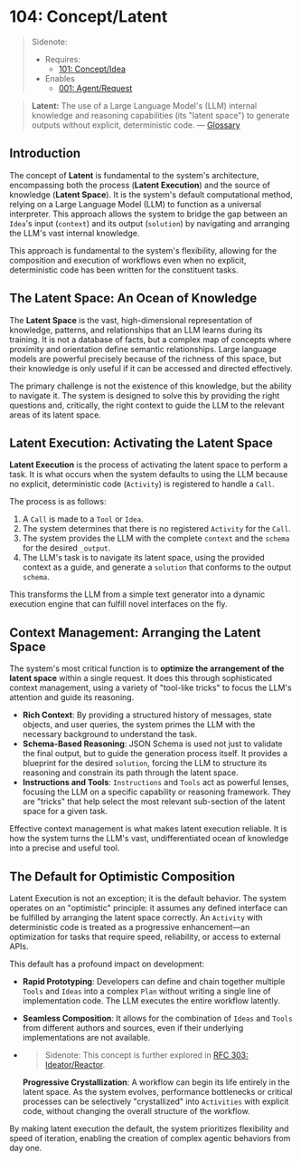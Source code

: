 # 104: Concept/Latent

> Sidenote:
>
> - Requires:
>   - [101: Concept/Idea](./101_concept_idea.md)
> - Enables
>   - [001: Agent/Request](./001_agent_request.md)

> **Latent:** The use of a Large Language Model's (LLM) internal knowledge and reasoning capabilities (its "latent space") to generate outputs without explicit, deterministic code. — [Glossary](./000_glossary.md)

## Introduction

The concept of **Latent** is fundamental to the system's architecture, encompassing both the process (**Latent Execution**) and the source of knowledge (**Latent Space**). It is the system's default computational method, relying on a Large Language Model (LLM) to function as a universal interpreter. This approach allows the system to bridge the gap between an `Idea`'s input (`context`) and its output (`solution`) by navigating and arranging the LLM's vast internal knowledge.

This approach is fundamental to the system's flexibility, allowing for the composition and execution of workflows even when no explicit, deterministic code has been written for the constituent tasks.

## The Latent Space: An Ocean of Knowledge

The **Latent Space** is the vast, high-dimensional representation of knowledge, patterns, and relationships that an LLM learns during its training. It is not a database of facts, but a complex map of concepts where proximity and orientation define semantic relationships. Large language models are powerful precisely because of the richness of this space, but their knowledge is only useful if it can be accessed and directed effectively.

The primary challenge is not the existence of this knowledge, but the ability to navigate it. The system is designed to solve this by providing the right questions and, critically, the right context to guide the LLM to the relevant areas of its latent space.

## Latent Execution: Activating the Latent Space

**Latent Execution** is the process of activating the latent space to perform a task. It is what occurs when the system defaults to using the LLM because no explicit, deterministic code (`Activity`) is registered to handle a `Call`.

The process is as follows:

1.  A `Call` is made to a `Tool` or `Idea`.
2.  The system determines that there is no registered `Activity` for the `Call`.
3.  The system provides the LLM with the complete `context` and the `schema` for the desired `_output`.
4.  The LLM's task is to navigate its latent space, using the provided context as a guide, and generate a `solution` that conforms to the output `schema`.

This transforms the LLM from a simple text generator into a dynamic execution engine that can fulfill novel interfaces on the fly.

## Context Management: Arranging the Latent Space

The system's most critical function is to **optimize the arrangement of the latent space** within a single request. It does this through sophisticated context management, using a variety of "tool-like tricks" to focus the LLM's attention and guide its reasoning.

- **Rich Context**: By providing a structured history of messages, state objects, and user queries, the system primes the LLM with the necessary background to understand the task.
- **Schema-Based Reasoning**: JSON Schema is used not just to validate the final output, but to guide the generation process itself. It provides a blueprint for the desired `solution`, forcing the LLM to structure its reasoning and constrain its path through the latent space.
- **Instructions and Tools**: `Instructions` and `Tools` act as powerful lenses, focusing the LLM on a specific capability or reasoning framework. They are "tricks" that help select the most relevant sub-section of the latent space for a given task.

Effective context management is what makes latent execution reliable. It is how the system turns the LLM's vast, undifferentiated ocean of knowledge into a precise and useful tool.

## The Default for Optimistic Composition

Latent Execution is not an exception; it is the default behavior. The system operates on an "optimistic" principle: it assumes any defined interface can be fulfilled by arranging the latent space correctly. An `Activity` with deterministic code is treated as a progressive enhancement—an optimization for tasks that require speed, reliability, or access to external APIs.

This default has a profound impact on development:

- **Rapid Prototyping**: Developers can define and chain together multiple `Tools` and `Ideas` into a complex `Plan` without writing a single line of implementation code. The LLM executes the entire workflow latently.
- **Seamless Composition**: It allows for the combination of `Ideas` and `Tools` from different authors and sources, even if their underlying implementations are not available.
- > Sidenote: This concept is further explored in [RFC 303: Ideator/Reactor](../rfc/303_ideator_reactor.md).

  **Progressive Crystallization**: A workflow can begin its life entirely in the latent space. As the system evolves, performance bottlenecks or critical processes can be selectively "crystallized" into `Activities` with explicit code, without changing the overall structure of the workflow.

By making latent execution the default, the system prioritizes flexibility and speed of iteration, enabling the creation of complex agentic behaviors from day one.
